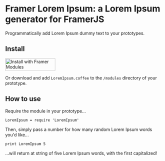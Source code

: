 # Framer Lorem Ipsum: a Lorem Ipsum generator for FramerJS

Programmatically add Lorem Ipsum dummy text to your prototypes.

## Install
<a href='https://open.framermodules.com/LoremIpsum'>
    <img
      alt='Install with Framer Modules'
      src='https://www.framermodules.com/assets/badge@2x.png' width='160' height='40' />
</a>

Or download and add `LoremIpsum.coffee` to the `/modules` directory of your prototype.

## How to use

Require the module in your prototype...

```
LoremIpsum = require 'LoremIpsum'
```

Then, simply pass a number for how many random Lorem Ipsum words you'd like...

```
print LoremIpsum 5
```

...will return at string of five Lorem Ipsum words, with the first capitalized!
